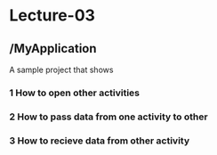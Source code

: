 # Lecture-03

 
## /MyApplication
A sample project that shows 
	
### 1	How to open other activities
### 2	How to pass data from one activity to other
### 3	How to recieve data from other activity

